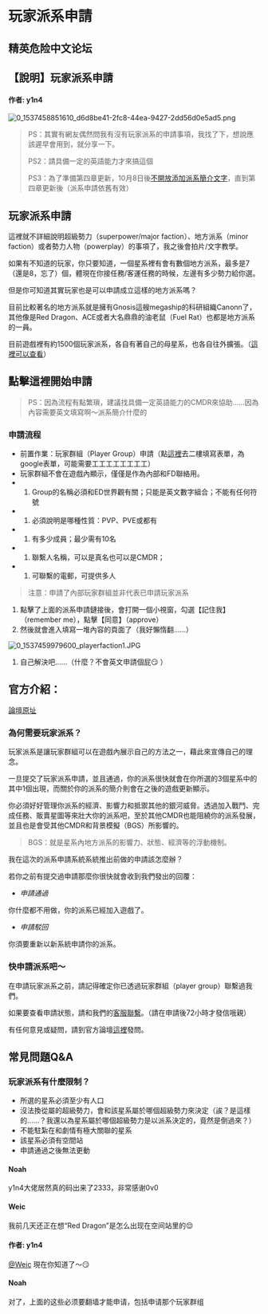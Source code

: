 # 玩家派系申請

## 精英危险中文论坛

## 【說明】玩家派系申請

#### 作者: y1n4

![0\_1537458851610\_d6d8be41-2fc8-44ea-9427-2dd56d0e5ad5.png](https://cdn.elitedanger.cn/FrjUR_q5sousfG_FO03IXm427tla)

> PS：其實有網友偶然問我有沒有玩家派系的申請事項，我找了下，想說應該遲早會用到，就分享一下。
>
> PS2：請具備一定的英語能力才來搞這個
>
> PS3：為了準備第四章更新，10月8日後[不開放添加派系簡介文字](https://forums.frontier.co.uk/showthread.php/449623-Player-Factions-Faction-Description-Update?p=7056018#post7056018)，直到第四章更新後（派系申請依舊有效）

## 玩家派系申請

這裡就不詳細說明超級勢力（superpower/major faction）、地方派系（minor faction）或者勢力人物（powerplay）的事項了，我之後會拍片/文字教學。

如果有不知道的玩家，你只要知道，一個星系裡有會有數個地方派系，最多是7（還是8，忘了）個，體現在你接任務/客運任務的時候，左邊有多少勢力給你選。

但是你可知道其實玩家也是可以申請成立這樣的地方派系嗎？

目前比較著名的地方派系就是擁有Gnosis這艘megaship的科研組織Canonn了，其他像是Red Dragon、ACE或者大名鼎鼎的油老鼠（Fuel Rat）也都是地方派系的一員。

目前遊戲裡有約1500個玩家派系，各自有著自己的母星系，也各自往外擴張。（[這裡可以查看](https://inara.cz/galaxy-playerfactions/)）

## 點擊這裡開始申請

> PS：因為流程有點繁瑣，建議找具備一定英語能力的CMDR來協助……因為內容需要英文填寫啊～派系簡介什麼的

### 申請流程

* 前置作業：玩家群組（Player Group）申請（點[這裡](https://forums.frontier.co.uk/showthread.php/440462-New-Player-Minor-Faction-System?p=6887733&viewfull=1#post6887733)去二樓填寫表單，為google表單，可能需要工工工工工工工工）
* 玩家群組不會在遊戲內顯示，僅僅是作為內部和FD聯絡用。
* 1. Group的名稱必須和ED世界觀有關；只能是英文數字組合；不能有任何符號
* 1. 必須說明是哪種性質：PVP、PVE或都有
* 1. 有多少成員；最少需有10名
* 1. 聯繫人名稱，可以是真名也可以是CMDR；
* 1. 可聯繫的電郵，可提供多人

> 注意：申請了內部玩家群組並非代表已申請玩家派系

1. 點擊了上面的派系申請鏈接後，會打開一個小視窗，勾選【記住我】（remember me），點擊【同意】（approve）
2. 然後就會進入填寫一堆內容的頁面了（我好懶惰翻……）   

![0\_1537459979600\_playerfaction1.JPG](https://cdn.elitedanger.cn/Fjtm9RsDcTSDbjvY57rSZZXyaJQG)

1. 自己解決吧……（什麼？不會英文申請個屁:smirk: ）

## 官方介紹：

[論壇原址](https://forums.frontier.co.uk/showthread.php/440462)

### 為何需要玩家派系？

玩家派系是讓玩家群組可以在遊戲內展示自己的方法之一，藉此來宣傳自己的理念。

一旦提交了玩家派系申請，並且通過，你的派系很快就會在你所選的3個星系中的其中1個出現，而關於你的派系的簡介則會在之後的遊戲更新顯示。

你必須好好管理你派系的經濟、影響力和抵禦其他的銀河威脅。透過加入戰鬥、完成任務、販賣星圖等來壯大你的派系吧，至於其他CMDR也能阻繞你的派系發展，並且也是會受其他CMDR和背景模擬（BGS）所影響的。

> BGS：就是星系內地方派系的影響力、狀態、經濟等的浮動機制。

我在這次的派系申請系統系統推出前做的申請該怎麼辦？

若你之前有提交過申請那麼你很快就會收到我們發出的回覆：

* _申請通過_   

你什麼都不用做，你的派系已經加入遊戲了。

* _申請駁回_   

你須要重新以新系統申請你的派系。

### 快申請派系吧～

在申請玩家派系之前，請記得確定你已透過玩家群組（player group）聯繫過我們。

如果要查看申請狀態，請和我們的[客服聯繫](https://support.frontier.co.uk/)。（請在申請後72小時才發信哦親）

有任何意見或疑問，請到官方論壇[這裡](https://forums.frontier.co.uk/showthread.php/440464)發問。

## 常見問題Q&A

### 玩家派系有什麼限制？

* 所選的星系必須至少有人口
* 沒法換從屬的超級勢力，會和該星系屬於哪個超級勢力來決定（誒？是這樣的……？我還以為星系屬於哪個超級勢力是以派系決定的，竟然是倒過來？）
* 不能駐紮在和劇情有極大關聯的星系
* 該星系必須有空間站
* 申請通過之後無法更動

#### Noah

y1n4大佬居然真的码出来了2333，非常感谢0v0

#### Weic

我前几天还正在想“Red Dragon”是怎么出现在空间站里的:relieved:

#### 作者: y1n4

[@Weic](https://forum.elitedanger.cn/u/Weic) 現在你知道了～:smirk:

#### Noah

对了，上面的这些必须要翻墙才能申请，包括申请那个玩家群组

